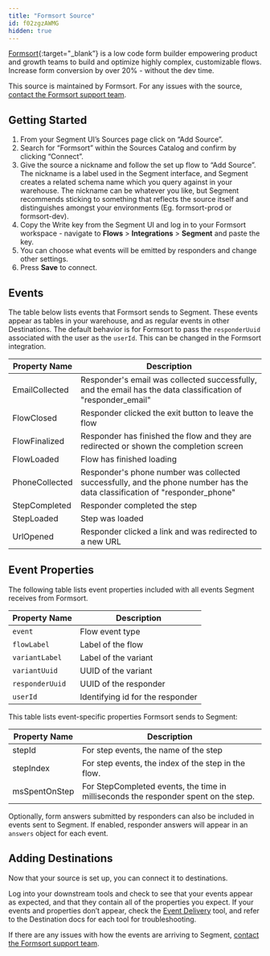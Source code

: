 ```yaml
---
title: "Formsort Source"
id: f02zgzAWMG
hidden: true
---
```


[Formsort](https://formsort.com/?utm_source=segmentio&utm_medium=docs&utm_campaign=partners){:target="_blank”} is a low code form builder empowering product and growth teams to build and optimize highly complex, customizable flows. Increase form conversion by over 20% - without the dev time.


This source is maintained by Formsort. For any issues with the source, [contact the Formsort support team](mailto:support@formsort.com).

## Getting Started

1. From your Segment UI’s Sources page click on “Add Source”.
2. Search for “Formsort” within the Sources Catalog and confirm by clicking “Connect”.
3. Give the source a nickname and follow the set up flow to “Add Source”. The nickname is a label used in the Segment interface, and Segment creates a related schema name which you query against in your warehouse. The nickname can be whatever you like, but Segment recommends sticking to something that reflects the source itself and distinguishes amongst your environments (Eg. formsort-prod or formsort-dev).
4. Copy the Write key from the Segment UI and log in to your Formsort workspace - navigate to **Flows** > **Integrations** > **Segment** and paste the key.
5. You can choose what events will be emitted by responders and change other settings.
6. Press **Save** to connect.

## Events

The table below lists events that Formsort sends to Segment. These events appear as tables in your warehouse, and as regular events in other Destinations. The default behavior is for Formsort to pass the `responderUuid` associated with the user as the `userId`. This can be changed in the Formsort integration.

| Property Name  | Description                                                                                                                |
| -------------  | -------------------------------------------------------------------------------------------------------------------------- |
| EmailCollected | Responder's email was collected successfully, and the email has the data classification of "responder_email"               |
| FlowClosed     | Responder clicked the exit button to leave the flow                                                                        |
| FlowFinalized  | Responder has finished the flow and they are redirected or shown the completion screen                                     |
| FlowLoaded     | Flow has finished loading                                                                                                  |
| PhoneCollected | Responder's phone number was collected successfully, and the phone number has the data classification of "responder_phone" |
| StepCompleted  | Responder completed the step                                                                                               |
| StepLoaded     | Step was loaded                                                                                                            |
| UrlOpened      | Responder clicked a link and was redirected to a new URL                                                                   |

## Event Properties

The following table lists event properties included with all events Segment receives from Formsort.

| Property Name   | Description                      |
| --------------  | -------------------------------- |
| `event`         | Flow event type                  |
| `flowLabel`     | Label of the flow                |
| `variantLabel`  | Label of the variant             |
| `variantUuid`   | UUID of the variant              |
| `responderUuid` | UUID of the responder            |
| `userId`        | Identifying id for the responder | 

This table lists event-specific properties Formsort sends to Segment:

| Property Name | Description                                                                         |
| ------------- | ----------------------------------------------------------------------------------- |
| stepId        | For step events, the name of the step                                               |
| stepIndex     | For step events, the index of the step in the flow.                                 |
| msSpentOnStep | For StepCompleted events, the time in milliseconds the responder spent on the step. |

Optionally, form answers submitted by responders can also be included in events sent to Segment. If enabled, responder answers will appear in an `answers` object for each event.

## Adding Destinations

Now that your source is set up, you can connect it to destinations.

Log into your downstream tools and check to see that your events appear as expected, and that they contain all of the properties you expect. If your events and properties don’t appear, check the [Event Delivery](/docs/connections/event-delivery/) tool, and refer to the Destination docs for each tool for troubleshooting.

If there are any issues with how the events are arriving to Segment, [contact the Formsort support team](mailto:support@formsort.com).
